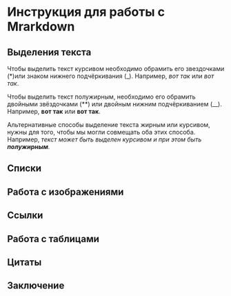 # Инструкция для работы с Mrarkdown

## Выделения текста 

Чтобы выделить текст курсивом необходимо обрамить его звездочками (*)или знаком
нижнего подчёркивания (_). Например, *вот так* или _вот так_.

Чтобы выделить текст полужирным, необходимо его обрамить двойными звёздочками
(**) или двойным нижним подчёркиванием (__). Например, **вот так** или __вот так__.

Альтернативные способы выделение текста жирным или курсивом, нужны для того,
чтобы мы могли совмещать оба этих способа. Например, _текст может быть выделен
курсивом и при этом быть **полужирным**._

## Списки

## Работа с изображениями

## Ссылки

## Работа с таблицами

## Цитаты

## Заключение